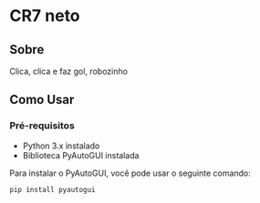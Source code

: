 # CR7 neto

## Sobre

Clica, clica e faz gol, robozinho

## Como Usar

### Pré-requisitos

- Python 3.x instalado
- Biblioteca PyAutoGUI instalada

Para instalar o PyAutoGUI, você pode usar o seguinte comando:

```bash
pip install pyautogui
